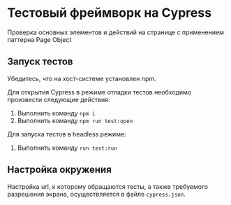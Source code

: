 # Тестовый фреймворк на Cypress 

Проверка основных элементов и действий на странице с применением паттерна Page Object

## Запуск тестов

Убедитесь, что на хост-системе установлен npm.

Для открытия Cypress в режиме отладки тестов необходимо произвести следующие действия:

 1) Выполнить команду `npm i`
 2) Выполнить команду `npm run test:open`
 
Для запуска тестов в headless режиме: 
 1) Выполнить команду `run test:run`

## Настройка окружения

Настройка url, к которому обращаются тесты, а также требуемого разрешения экрана, осуществляется в файле `cypress.json`. 
